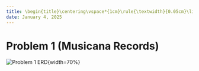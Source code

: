 ```yaml
---
title: \begin{title}\centering\vspace*{1cm}\rule{\textwidth}{0.05cm}\linebreak\vspace{0.5cm}{\Huge\bfseries DB Assignment 1 \par}\vspace{0.1cm}\hrule\end{title}
date: January 4, 2025
---
```


# Problem 1 (Musicana Records)

![Problem 1 ERD](p1.png){width=70%}
